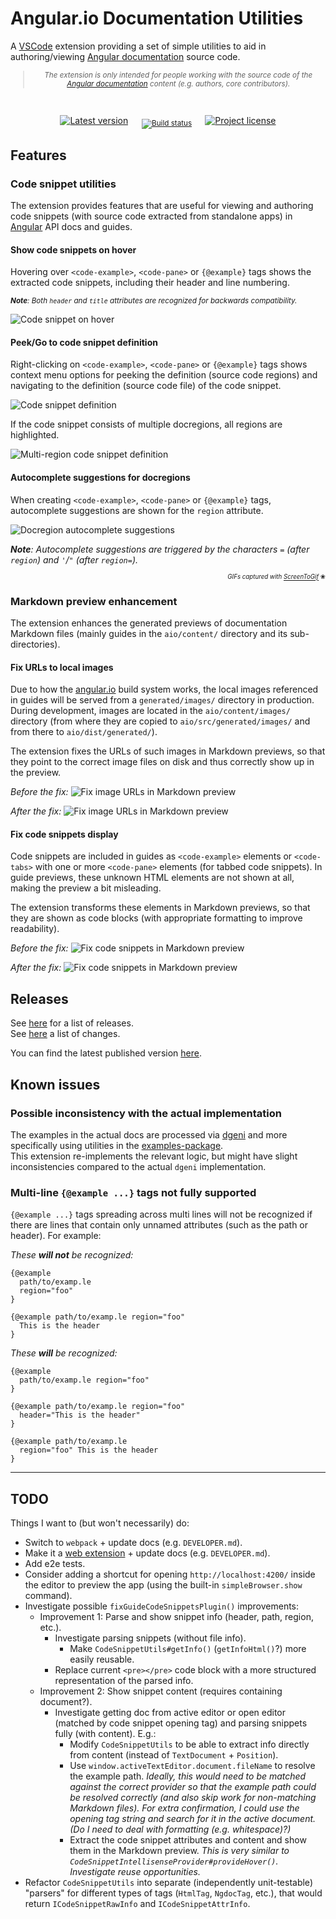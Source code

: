# Angular.io Documentation Utilities

A [VSCode](https://code.visualstudio.com/) extension providing a set of simple utilities to aid in authoring/viewing [Angular documentation](https://angular.io/) source code.

<sub align="center">

  > _The extension is only intended for people working with the source code of the [Angular documentation](https://angular.io/) content (e.g. authors, core contributors)._

</sub>
<br />

<div align="center">

  [![Latest version](https://vsmarketplacebadge.apphb.com/version-short/gkalpak.aio-docs-utils.svg?color=blue&label=Latest+version&logo=visual-studio-code&logoColor=white)](https://marketplace.visualstudio.com/items?itemName=gkalpak.aio-docs-utils)
  &emsp;
  <sub>
    [![Build status](https://badgen.net/azure-pipelines/gkalpak/aio-docs-utils/1/master?emoji=1&label=🏗️+Build+status&scale=1.33)](https://gkalpak.visualstudio.com/aio-docs-utils/_build/latest?definitionId=1&branchName=master)
  </sub>
  &emsp;
  [![Project license](https://badgen.net/github/license/gkalpak/aio-docs-utils?emoji=1&label=📄+Project+license)](https://github.com/gkalpak/aio-docs-utils/tree/master/LICENSE.txt)

</div>

## Features

### Code snippet utilities

The extension provides features that are useful for viewing and authoring code snippets (with source code extracted from standalone apps) in [Angular](https://github.com/angular/angular) API docs and guides.

#### Show code snippets on hover

Hovering over `<code-example>`, `<code-pane>` or `{@example}` tags shows the extracted code snippets, including their header and line numbering.

<sub>

_**Note**: Both `header` and `title` attributes are recognized for backwards compatibility._

</sub>


![Code snippet on hover](img/on-hover.gif)

#### Peek/Go to code snippet definition

Right-clicking on `<code-example>`, `<code-pane>` or `{@example}` tags shows context menu options for peeking the definition (source code regions) and navigating to the definition (source code file) of the code snippet.

![Code snippet definition](img/definition.gif)

If the code snippet consists of multiple docregions, all regions are highlighted.

![Multi-region code snippet definition](img/definition-multiregion.gif)

#### Autocomplete suggestions for docregions

When creating `<code-example>`, `<code-pane>` or `{@example}` tags, autocomplete suggestions are shown for the `region` attribute.

![Docregion autocomplete suggestions](img/autocomplete.gif)

_**Note**: Autocomplete suggestions are triggered by the characters `=` (after `region`) and `'`/`"` (after `region=`)._

<p align="right">
  <sub><sub>
    <i>GIFs captured with <a href="https://www.screentogif.com/">ScreenToGif</a></i> &#x2740;
  </sub></sub>
</p>

### Markdown preview enhancement

The extension enhances the generated previews of documentation Markdown files (mainly guides in the `aio/content/` directory and its sub-directories).

#### Fix URLs to local images

Due to how the [angular.io](https://angular.io/) build system works, the local images referenced in guides will be served from a `generated/images/` directory in production. During development, images are located in the `aio/content/images/` directory (from where they are copied to `aio/src/generated/images/` and from there to `aio/dist/generated/`).

The extension fixes the URLs of such images in Markdown previews, so that they point to the correct image files on disk and thus correctly show up in the preview.

_Before the fix:_
![Fix image URLs in Markdown preview](img/md-preview_image.before.png)

_After the fix:_
![Fix image URLs in Markdown preview](img/md-preview_image.after.png)

#### Fix code snippets display

Code snippets are included in guides as `<code-example>` elements or `<code-tabs>` with one or more `<code-pane>` elements (for tabbed code snippets). In guide previews, these unknown HTML elements are not shown at all, making the preview a bit misleading.

The extension transforms these elements in Markdown previews, so that they are shown as code blocks (with appropriate formatting to improve readability).

_Before the fix:_
![Fix code snippets in Markdown preview](img/md-preview_code-snippet.before.png)

_After the fix:_
![Fix code snippets in Markdown preview](img/md-preview_code-snippet.after.png)

## Releases

See [here](https://github.com/gkalpak/aio-docs-utils/releases) for a list of releases.<br />
See [here](https://github.com/gkalpak/aio-docs-utils/commits) a list of changes.

You can find the latest published version [here](https://marketplace.visualstudio.com/items?itemName=gkalpak.aio-docs-utils).

## Known issues

### Possible inconsistency with the actual implementation

The examples in the actual docs are processed via [dgeni](https://github.com/angular/dgeni) and more specifically using utilities in the [examples-package](https://github.com/angular/angular/tree/master/aio/tools/transforms/examples-package).<br />
This extension re-implements the relevant logic, but might have slight inconsistencies compared to the actual `dgeni` implementation.

### Multi-line `{@example ...}` tags not fully supported

`{@example ...}` tags spreading across multi lines will not be recognized if there are lines that contain only unnamed attributes (such as the path or header). For example:

_These **will not** be recognized:_
```
{@example
  path/to/examp.le
  region="foo"
}

{@example path/to/examp.le region="foo"
  This is the header
}
```

_These **will** be recognized:_
```
{@example
  path/to/examp.le region="foo"
}

{@example path/to/examp.le region="foo"
  header="This is the header"
}

{@example path/to/examp.le
  region="foo" This is the header
}
```

---
## TODO

Things I want to (but won't necessarily) do:

- Switch to `webpack` + update docs (e.g. `DEVELOPER.md`).
- Make it a [web extension](https://code.visualstudio.com/api/extension-guides/web-extensions) + update docs (e.g. `DEVELOPER.md`).
- Add e2e tests.
- Consider adding a shortcut for opening `http://localhost:4200/` inside the editor to preview the app (using the built-in `simpleBrowser.show` command).
- Investigate possible `fixGuideCodeSnippetsPlugin()` improvements:
  - Improvement 1: Parse and show snippet info (header, path, region, etc.).
    - Investigate parsing snippets (without file info).
      - Make `CodeSnippetUtils#getInfo()` (`getInfoHtml()`?) more easily reusable.
    - Replace current `<pre></pre>` code block with a more structured representation of the parsed info.
  - Improvement 2: Show snippet content (requires containing document?).
    - Investigate getting doc from active editor or open editor (matched by code snippet opening tag) and parsing snippets fully (with content). E.g.:
      - Modify `CodeSnippetUtils` to be able to extract info directly from content (instead of `TextDocument` + `Position`).
      - Use `window.activeTextEditor.document.fileName` to resolve the example path.
        _Ideally, this would need to be matched against the correct provider so that the example path could be resolved correctly (and also skip work for non-matching Markdown files)._
        _For extra confirmation, I could use the opening tag string and search for it in the active document._
          _(Do I need to deal with formatting (e.g. whitespace)?)_
      - Extract the code snippet attributes and content and show them in the Markdown preview.
        _This is very similar to `CodeSnippetIntellisenseProvider#provideHover()`. Investigate reuse opportunities._
- Refactor `CodeSnippetUtils` into separate (independently unit-testable) "parsers" for different types of tags (`HtmlTag`, `NgdocTag`, etc.), that would return `ICodeSnippetRawInfo` and `ICodeSnippetAttrInfo`.
